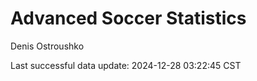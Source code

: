# Advanced Soccer Statistics
Denis Ostroushko

<!-- gfm -->

Last successful data update: 2024-12-28 03:22:45 CST
